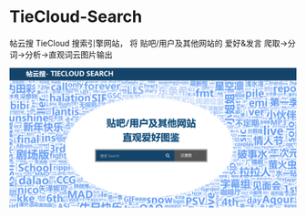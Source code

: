 # TieCloud-Search
帖云搜 TieCloud 搜索引擎网站， 将 贴吧/用户及其他网站的 爱好&amp;发言 爬取->分词->分析->直观词云图片输出

![](Sample/webshow.png)
